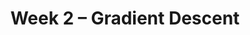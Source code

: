 ---
    title: Week 2 – Gradient Descent
    weekNumber: 2
    days:
      - date: 2024-1-15
        events:
         "Martin Luther King, Jr. Holiday":
          # "**LEC 4**{: .label .label-lecture } [Center and Spread, Other Loss Functions](resources/lecture/lec04.pdf) [✏️](resources/lecture/lec04_a00.pdf)": 
          #   "[📖 12-16](resources/notes/notes_chapter_1.pdf#page=12) + [📖](resources/notes/spread.pdf)"
          # "**DISC**{: .label .label-disc }":
      - date: 2024-1-17
        events:
          "**LEC 4**{: .label .label-lecture } [Center and Spread, Other Loss Functions](resources/lecture/lec04.pdf) [✏️](resources/lecture/lec04_a00.pdf)": 
            "[📖 12-16](resources/notes/notes_chapter_1.pdf#page=12) + [📖](resources/notes/spread.pdf)"
          "**HW 1**{: .label .label-hw } ":
      - date: 2024-1-19
        events:
          "**LEC 5**{: .label .label-lecture } [Gradient Descent](resources/lecture/lec05.pdf) [✏️](resources/lecture/lec05_b00.pdf)": 
            "[📖 15-17](resources/notes/notes_chapter_1.pdf#page=15)"
---